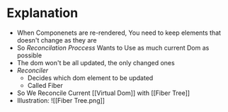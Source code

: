 # Explanation

- When Componenets are re-rendered, You need to keep elements that doesn't change as they are
- So _Reconcilation Proccess_ Wants to Use as much current Dom as possible
- The dom won't be all updated, the only changed ones
- _Reconciler_
    - Decides which dom element to be updated
    - Called Fiber
- So We Reconcile Current [[Virtual Dom]] with [[Fiber Tree]]
- Illustration: ![[Fiber Tree.png]]
